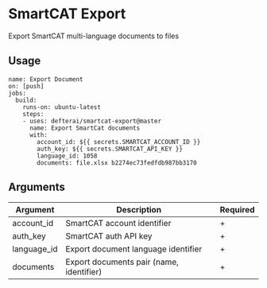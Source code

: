 # SmartCAT Export
Export SmartCAT multi-language documents to files

## Usage

```
name: Export Document
on: [push]
jobs:
  build:
    runs-on: ubuntu-latest
    steps:
    - uses: defterai/smartcat-export@master
      name: Export SmartCat documents
      with:
        account_id: ${{ secrets.SMARTCAT_ACCOUNT_ID }}
        auth_key: ${{ secrets.SMARTCAT_API_KEY }}
        language_id: 1058
		documents: file.xlsx b2274ec73fedfdb987bb3170
```

## Arguments
| Argument | Description | Required |
|---|---|---|
| account_id | SmartCAT account identifier | + |
| auth_key | SmartCAT auth API key | + |
| language_id | Export document language identifier | + |
| documents | Export documents pair (name, identifier) | + |
